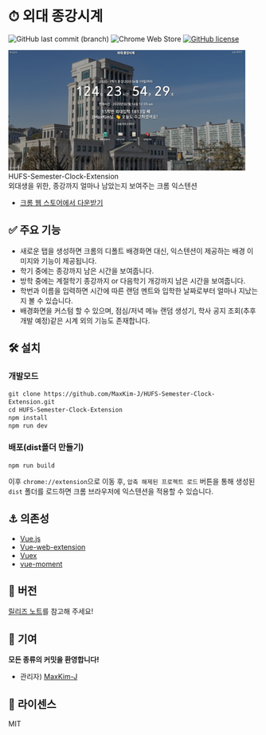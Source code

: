 # ⏱ 외대 종강시계
![GitHub last commit (branch)](https://img.shields.io/github/last-commit/MaxKim-J/HUFS-Semester-Clock-Extension/master) ![Chrome Web Store](https://img.shields.io/chrome-web-store/users/jadlpknbgnmmelikpcaogikohieafaem?hl=ko) [![GitHub license](https://img.shields.io/github/license/MaxKim-J/HUFS-Semester-Clock-Extension)](https://github.com/MaxKim-J/HUFS-Semester-Clock-Extension)  

![dd](readme_screenshot.png)  
HUFS-Semester-Clock-Extension  
외대생을 위한, 종강까지 얼마나 남았는지 보여주는 크롬 익스텐션  

- [크롬 웹 스토어에서 다운받기](https://chrome.google.com/webstore/detail/%EC%99%B8%EB%8C%80-%EC%A2%85%EA%B0%95%EC%8B%9C%EA%B3%84/jadlpknbgnmmelikpcaogikohieafaem?hl=ko)

## ✅ 주요 기능

- 새로운 탭을 생성하면 크롬의 디폴트 배경화면 대신, 익스텐션이 제공하는 배경 이미지와 기능이 제공됩니다.
- 학기 중에는 종강까지 남은 시간을 보여줍니다.
- 방학 중에는 계절학기 종강까지 or 다음학기 개강까지 남은 시간을 보여줍니다.
- 학번과 이름을 입력하면 시간에 따른 랜덤 멘트와 입학한 날짜로부터 얼마나 지났는지 볼 수 있습니다.
- 배경화면을 커스텀 할 수 있으며, 점심/저녁 메뉴 랜덤 생성기, 학사 공지 조회(추후 개발 예정)같은 시계 외의 기능도 존재합니다.

## 🛠 설치
### 개발모드
```shell
git clone https://github.com/MaxKim-J/HUFS-Semester-Clock-Extension.git
cd HUFS-Semester-Clock-Extension
npm install
npm run dev
```
### 배포(dist폴더 만들기)
```shell
npm run build
```
이후 `chrome://extension`으로 이동 후, `압축 해제된 프로젝트 로드` 버튼을 통해 생성된 `dist` 폴더를 로드하면 크롬 브라우저에 익스텐션을 적용할 수 있습니다.

## ⚓ 의존성  
- [Vue.js](https://github.com/vuejs/vue)
- [Vue-web-extension](https://github.com/Kocal/vue-web-extension)
- [Vuex](https://github.com/vuejs/vuex)
- [vue-moment](https://github.com/brockpetrie/vue-moment)

## 🚩 버전
[릴리즈 노트](https://github.com/MaxKim-J/HUFS-Semester-Clock-Extension/releases)를 참고해 주세요!

## 👨 기여
**모든 종류의 커밋을 환영합니다!**
- 관리자) [MaxKim-J](https://github.com/MaxKim-J)

## 📢 라이센스
MIT
